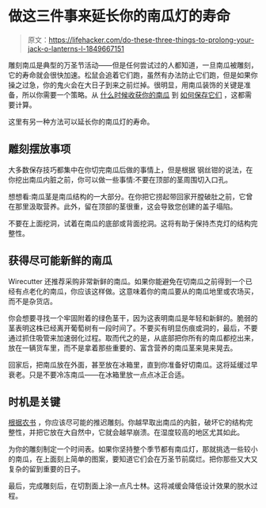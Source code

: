 # 做这三件事来延长你的南瓜灯的寿命

> 原文：<https://lifehacker.com/do-these-three-things-to-prolong-your-jack-o-lanterns-l-1849667151>

雕刻南瓜是典型的万圣节活动——但是任何尝试过的人都知道，一旦南瓜被雕刻，它的寿命就会很快加速。松鼠会追着它们跑，虽然有办法防止它们跑，但是如果你操之过急，你的鬼火会在大日子到来之前烂掉。很明显，用南瓜装饰的关键是准备，所以你需要一个策略。从 [什么时候收获你的南瓜](https://lifehacker.com/how-and-when-to-harvest-pumpkins-1849599364) 到 [如何保存它们](https://lifehacker.com/this-is-how-to-safely-preserve-pumpkins-with-bleach-1849616721) ，这都需要计算。



这里有另一种方法可以延长你的南瓜灯的寿命。

## **雕刻摆放事项**

大多数保存技巧都集中在你切完南瓜后做的事情上，但是根据 钢丝钳的说法，在你挖出南瓜内脏之前，你可以做一些事情:不要在顶部的茎周围切入口孔。

想想看:南瓜茎是南瓜结构的一大部分。在你把它捞起带回家开膛破肚之前，它曾在那里汲取营养。此外，留在顶部的茎很重，这会导致您创建的盖子塌陷。

不要在上面挖洞，试着在南瓜的底部或背面挖洞。这将有助于保持杰克灯的结构完整性。

## 获得尽可能新鲜的南瓜

Wirecutter 还推荐采购非常新鲜的南瓜。如果你能避免在切南瓜之前得到一个已经有点老化的南瓜，你应该这样做。这意味着你的南瓜要从的南瓜地里或农场买，而不是杂货店。

你会想要寻找一个牢固附着的绿色茎干，因为这表明南瓜是年轻和新鲜的。脆弱的茎表明这株已经离开葡萄树有一段时间了。不要买有明显伤痕或洞的，最后，不要通过抓住吸管来加速弱化过程。取而代之的是，从底部把你所有的南瓜都挖出来，放在一辆货车里，而不是拿着那些重要的、富含营养的南瓜茎来晃来晃去。

回家后，把南瓜放在外面，甚至放在冰箱里，直到你准备好切南瓜。这将延缓过早衰老。只是不要冷冻南瓜——在冰箱里放一点点冰正合适。

## **时机是关键**

[根据农书](https://www.farmersalmanac.com/5-ways-keep-jack-o-lantern-fresher-longer-25531) ，你应该尽可能的推迟雕刻。你越早取出南瓜的内脏，破坏它的结构完整性，并把它放在大自然中，它就会越早崩溃。在湿度较高的地区尤其如此。

为你的雕刻制定一个时间表。如果你坚持整个季节都有南瓜灯，那就挑选一些较小的南瓜，在上面刻上简单的图案，要知道它们会在万圣节前腐烂。把你那些又大又复杂的留到重要的日子。

最后，完成雕刻后，在切割面上涂一点凡士林。这将减缓会降低设计效果的脱水过程。